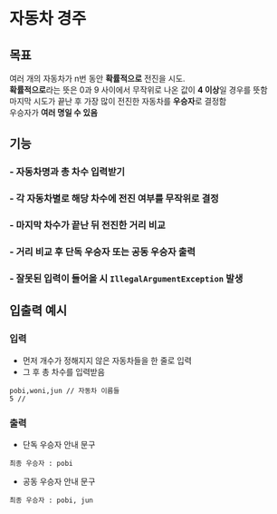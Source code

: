 # 자동차 경주
## 목표
여러 개의 자동차가 n번 동안 **확률적으로** 전진을 시도.   
**확률적으로**라는 뜻은 0과 9 사이에서 무작위로 나온 값이 **4 이상**일 경우를 뜻함    
마지막 시도가 끝난 후 가장 많이 전진한 자동차를 **우승자**로 결정함    
우승자가 **여러 명일 수 있음**
## 기능
### - 자동차명과 총 차수 입력받기
### - 각 자동차별로 해당 차수에 전진 여부를 무작위로 결정
### - 마지막 차수가 끝난 뒤 전진한 거리 비교
### - 거리 비교 후 단독 우승자 또는 공동 우승자 출력
### - 잘못된 입력이 들어올 시 `IllegalArgumentException` 발생
## 입출력 예시
### 입력
- 먼저 개수가 정해지지 않은 자동차들을 한 줄로 입력
- 그 후 총 차수를 입력받음
```
pobi,woni,jun // 자동차 이름들
5 // 
```
### 출력
- 단독 우승자 안내 문구
```angular2html
최종 우승자 : pobi
```
- 공동 우승자 안내 문구
```angular2html
최종 우승자 : pobi, jun
```